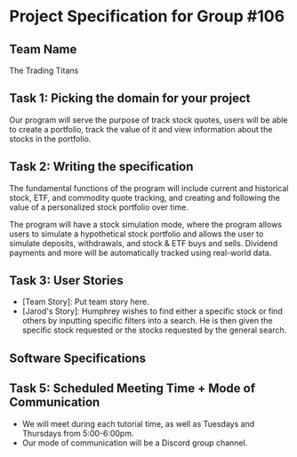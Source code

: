 # Project Specification for Group #106

## Team Name

The Trading Titans

## Task 1: Picking the domain for your project
Our program will serve the purpose of track stock quotes, users will be able to create a portfolio, track the value of 
it and view information about the stocks in the portfolio.

## Task 2: Writing the specification
The fundamental functions of the program will include current and historical stock, ETF, and commodity quote tracking, and creating and following the value of a personalized stock portfolio over time.

The program will have a stock simulation mode, where the program allows users to simulate a hypothetical stock portfolio and allows the user to simulate deposits, withdrawals, and stock & ETF buys and sells. Dividend payments and more will be automatically tracked using real-world data.


## Task 3: User Stories
- [Team Story]: Put team story here.
- [Jarod's Story]: Humphrey wishes to find either a specific stock or find others by inputting specific filters into a search. He is then given the specific stock requested or the stocks requested by the general search.

## Software Specifications


## Task 5: Scheduled Meeting Time + Mode of Communication
- We will meet during each tutorial time, as well as Tuesdays and Thursdays from 5:00-6:00pm.
- Our mode of communication will be a Discord group channel.
